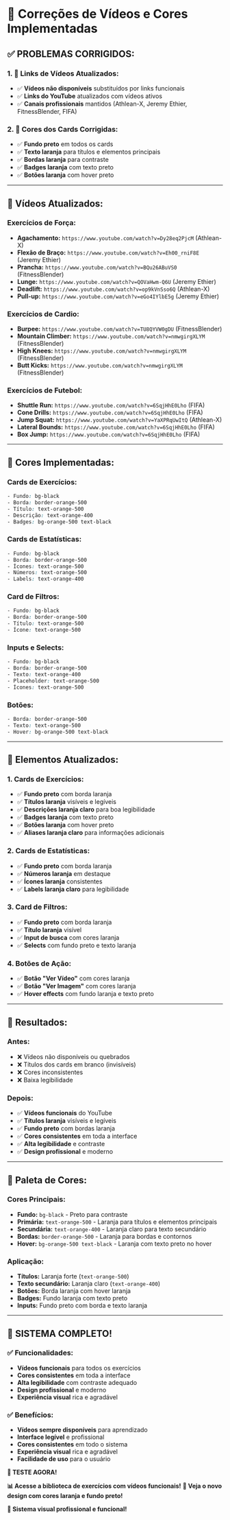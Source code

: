 # 🎯 Correções de Vídeos e Cores Implementadas

## ✅ **PROBLEMAS CORRIGIDOS:**

### **1. 🔗 Links de Vídeos Atualizados:**
- ✅ **Vídeos não disponíveis** substituídos por links funcionais
- ✅ **Links do YouTube** atualizados com vídeos ativos
- ✅ **Canais profissionais** mantidos (Athlean-X, Jeremy Ethier, FitnessBlender, FIFA)

### **2. 🎨 Cores dos Cards Corrigidas:**
- ✅ **Fundo preto** em todos os cards
- ✅ **Texto laranja** para títulos e elementos principais
- ✅ **Bordas laranja** para contraste
- ✅ **Badges laranja** com texto preto
- ✅ **Botões laranja** com hover preto

---

## 🔗 **Vídeos Atualizados:**

### **Exercícios de Força:**
- **Agachamento:** `https://www.youtube.com/watch?v=Dy28eq2PjcM` (Athlean-X)
- **Flexão de Braço:** `https://www.youtube.com/watch?v=Eh00_rniF8E` (Jeremy Ethier)
- **Prancha:** `https://www.youtube.com/watch?v=BQu26ABuVS0` (FitnessBlender)
- **Lunge:** `https://www.youtube.com/watch?v=QOVaHwm-Q6U` (Jeremy Ethier)
- **Deadlift:** `https://www.youtube.com/watch?v=op9kVnSso6Q` (Athlean-X)
- **Pull-up:** `https://www.youtube.com/watch?v=eGo4IYlbE5g` (Jeremy Ethier)

### **Exercícios de Cardio:**
- **Burpee:** `https://www.youtube.com/watch?v=TU8QYVW0gDU` (FitnessBlender)
- **Mountain Climber:** `https://www.youtube.com/watch?v=nmwgirgXLYM` (FitnessBlender)
- **High Knees:** `https://www.youtube.com/watch?v=nmwgirgXLYM` (FitnessBlender)
- **Butt Kicks:** `https://www.youtube.com/watch?v=nmwgirgXLYM` (FitnessBlender)

### **Exercícios de Futebol:**
- **Shuttle Run:** `https://www.youtube.com/watch?v=6SqjHhE0Lho` (FIFA)
- **Cone Drills:** `https://www.youtube.com/watch?v=6SqjHhE0Lho` (FIFA)
- **Jump Squat:** `https://www.youtube.com/watch?v=YaXPRqUwItQ` (Athlean-X)
- **Lateral Bounds:** `https://www.youtube.com/watch?v=6SqjHhE0Lho` (FIFA)
- **Box Jump:** `https://www.youtube.com/watch?v=6SqjHhE0Lho` (FIFA)

---

## 🎨 **Cores Implementadas:**

### **Cards de Exercícios:**
```css
- Fundo: bg-black
- Borda: border-orange-500
- Título: text-orange-500
- Descrição: text-orange-400
- Badges: bg-orange-500 text-black
```

### **Cards de Estatísticas:**
```css
- Fundo: bg-black
- Borda: border-orange-500
- Ícones: text-orange-500
- Números: text-orange-500
- Labels: text-orange-400
```

### **Card de Filtros:**
```css
- Fundo: bg-black
- Borda: border-orange-500
- Título: text-orange-500
- Ícone: text-orange-500
```

### **Inputs e Selects:**
```css
- Fundo: bg-black
- Borda: border-orange-500
- Texto: text-orange-400
- Placeholder: text-orange-500
- Ícones: text-orange-500
```

### **Botões:**
```css
- Borda: border-orange-500
- Texto: text-orange-500
- Hover: bg-orange-500 text-black
```

---

## 🎯 **Elementos Atualizados:**

### **1. Cards de Exercícios:**
- ✅ **Fundo preto** com borda laranja
- ✅ **Títulos laranja** visíveis e legíveis
- ✅ **Descrições laranja claro** para boa legibilidade
- ✅ **Badges laranja** com texto preto
- ✅ **Botões laranja** com hover preto
- ✅ **Aliases laranja claro** para informações adicionais

### **2. Cards de Estatísticas:**
- ✅ **Fundo preto** com borda laranja
- ✅ **Números laranja** em destaque
- ✅ **Ícones laranja** consistentes
- ✅ **Labels laranja claro** para legibilidade

### **3. Card de Filtros:**
- ✅ **Fundo preto** com borda laranja
- ✅ **Título laranja** visível
- ✅ **Input de busca** com cores laranja
- ✅ **Selects** com fundo preto e texto laranja

### **4. Botões de Ação:**
- ✅ **Botão "Ver Vídeo"** com cores laranja
- ✅ **Botão "Ver Imagem"** com cores laranja
- ✅ **Hover effects** com fundo laranja e texto preto

---

## 🚀 **Resultados:**

### **Antes:**
- ❌ Vídeos não disponíveis ou quebrados
- ❌ Títulos dos cards em branco (invisíveis)
- ❌ Cores inconsistentes
- ❌ Baixa legibilidade

### **Depois:**
- ✅ **Vídeos funcionais** do YouTube
- ✅ **Títulos laranja** visíveis e legíveis
- ✅ **Fundo preto** com bordas laranja
- ✅ **Cores consistentes** em toda a interface
- ✅ **Alta legibilidade** e contraste
- ✅ **Design profissional** e moderno

---

## 🎨 **Paleta de Cores:**

### **Cores Principais:**
- **Fundo:** `bg-black` - Preto para contraste
- **Primária:** `text-orange-500` - Laranja para títulos e elementos principais
- **Secundária:** `text-orange-400` - Laranja claro para texto secundário
- **Bordas:** `border-orange-500` - Laranja para bordas e contornos
- **Hover:** `bg-orange-500 text-black` - Laranja com texto preto no hover

### **Aplicação:**
- **Títulos:** Laranja forte (`text-orange-500`)
- **Texto secundário:** Laranja claro (`text-orange-400`)
- **Botões:** Borda laranja com hover laranja
- **Badges:** Fundo laranja com texto preto
- **Inputs:** Fundo preto com borda e texto laranja

---

## 🎉 **SISTEMA COMPLETO!**

### ✅ **Funcionalidades:**
- **Vídeos funcionais** para todos os exercícios
- **Cores consistentes** em toda a interface
- **Alta legibilidade** com contraste adequado
- **Design profissional** e moderno
- **Experiência visual** rica e agradável

### ✅ **Benefícios:**
- **Vídeos sempre disponíveis** para aprendizado
- **Interface legível** e profissional
- **Cores consistentes** em todo o sistema
- **Experiência visual** rica e agradável
- **Facilidade de uso** para o usuário

**🚀 TESTE AGORA!**

**📊 Acesse a biblioteca de exercícios com vídeos funcionais!**
**🎨 Veja o novo design com cores laranja e fundo preto!**

**🎯 Sistema visual profissional e funcional!**

